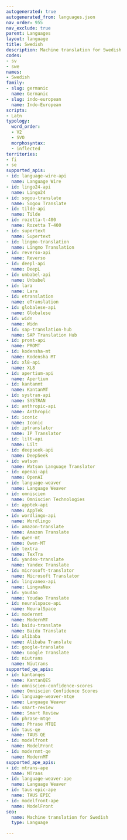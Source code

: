 ```yaml
---
autogenerated: true
autogenerated_from: languages.json
nav_order: 955
nav_exclude: true
parent: Languages
layout: language
title: Swedish
description: Machine translation for Swedish
codes:
- sv
- swe
names:
- Swedish
family:
- slug: germanic
  name: Germanic
- slug: indo-european
  name: Indo-European
scripts:
- Latn
typology:
  word_order:
  - V2
  - SVO
  morphosyntax:
  - inflected
territories:
- fi
- se
supported_apis:
- id: language-wire-api
  name: Language Wire
- id: lingo24-api
  name: Lingo24
- id: sogou-translate
  name: Sogou Translate
- id: tilde-api
  name: Tilde
- id: rozetta-t-400
  name: Rozetta T-400
- id: supertext
  name: Supertext
- id: lingmo-translation
  name: Lingmo Translation
- id: reverso-api
  name: Reverso
- id: deepl-api
  name: DeepL
- id: unbabel-api
  name: Unbabel
- id: lara
  name: Lara
- id: etranslation
  name: eTranslation
- id: globalese-api
  name: Globalese
- id: widn
  name: Widn
- id: sap-translation-hub
  name: SAP Translation Hub
- id: promt-api
  name: PROMT
- id: kodensha-mt
  name: Kodensha MT
- id: xl8-api
  name: XL8
- id: apertium-api
  name: Apertium
- id: kantanmt
  name: KantanMT
- id: systran-api
  name: SYSTRAN
- id: anthropic-api
  name: Anthropic
- id: iconic
  name: Iconic
- id: iptranslator
  name: IP Translator
- id: lilt-api
  name: Lilt
- id: deepseek-api
  name: DeepSeek
- id: watson
  name: Watson Language Translator
- id: openai-api
  name: OpenAI
- id: language-weaver
  name: Language Weaver
- id: omniscien
  name: Omniscien Technologies
- id: apptek-api
  name: AppTek
- id: wordlingo-api
  name: Wordlingo
- id: amazon-translate
  name: Amazon Translate
- id: qwen-mt
  name: Qwen-MT
- id: textra
  name: TexTra
- id: yandex-translate
  name: Yandex Translate
- id: microsoft-translator
  name: Microsoft Translator
- id: lingvanex-api
  name: LingvaNex
- id: youdao
  name: Youdao Translate
- id: neuralspace-api
  name: NeuralSpace
- id: modernmt
  name: ModernMT
- id: baidu-translate
  name: Baidu Translate
- id: alibaba
  name: Alibaba Translate
- id: google-translate
  name: Google Translate
- id: niutrans
  name: Niutrans
supported_qe_apis:
- id: kantanqes
  name: KantanQES
- id: omniscien-confidence-scores
  name: Omniscien Confidence Scores
- id: language-weaver-mtqe
  name: Language Weaver
- id: smart-review
  name: Smart Review
- id: phrase-mtqe
  name: Phrase MTQE
- id: taus-qe
  name: TAUS QE
- id: modelfront
  name: ModelFront
- id: modernmt-qe
  name: ModernMT
supported_ape_apis:
- id: mtrans-ape
  name: MTrans
- id: language-weaver-ape
  name: Language Weaver
- id: taus-epic-ape
  name: TAUS EPIC
- id: modelfront-ape
  name: ModelFront
seo:
  name: Machine translation for Swedish
  type: Language

---
```


